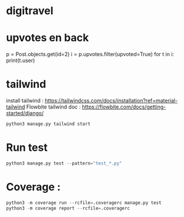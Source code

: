 # digitravel

# upvotes en back
p = Post.objects.get(id=2)
i = p.upvotes.filter(upvoted=True)
for t in i:
    print(t.user)

# tailwind
install tailwind : https://tailwindcss.com/docs/installation?ref=material-tailwind
Flowbite tailwind doc : https://flowbite.com/docs/getting-started/django/

```bash
python3 manage.py tailwind start
```
# Run test 
```python
python3 manage.py test --pattern="test_*.py"
```
# Coverage :
```python
python3 -m coverage run --rcfile=.coveragerc manage.py test
python3 -m coverage report --rcfile=.coveragerc
```
